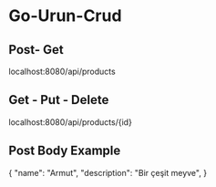 # Go-Urun-Crud

## Post- Get

localhost:8080/api/products

## Get - Put - Delete

localhost:8080/api/products/{id}

## Post Body Example

{
    "name": "Armut",
    "description": "Bir çeşit meyve",
}

